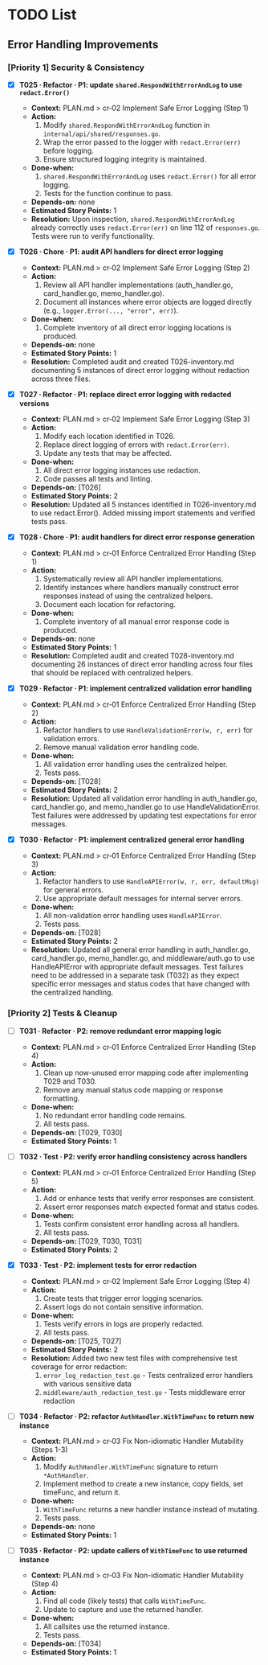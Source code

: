 # TODO List

## Error Handling Improvements

### [Priority 1] Security & Consistency
- [x] **T025 · Refactor · P1: update `shared.RespondWithErrorAndLog` to use `redact.Error()`**
    - **Context:** PLAN.md > cr‑02 Implement Safe Error Logging (Step 1)
    - **Action:**
        1. Modify `shared.RespondWithErrorAndLog` function in `internal/api/shared/responses.go`.
        2. Wrap the error passed to the logger with `redact.Error(err)` before logging.
        3. Ensure structured logging integrity is maintained.
    - **Done-when:**
        1. `shared.RespondWithErrorAndLog` uses `redact.Error()` for all error logging.
        2. Tests for the function continue to pass.
    - **Depends-on:** none
    - **Estimated Story Points:** 1
    - **Resolution:** Upon inspection, `shared.RespondWithErrorAndLog` already correctly uses `redact.Error(err)` on line 112 of `responses.go`. Tests were run to verify functionality.

- [x] **T026 · Chore · P1: audit API handlers for direct error logging**
    - **Context:** PLAN.md > cr‑02 Implement Safe Error Logging (Step 2)
    - **Action:**
        1. Review all API handler implementations (auth_handler.go, card_handler.go, memo_handler.go).
        2. Document all instances where error objects are logged directly (e.g., `logger.Error(..., "error", err)`).
    - **Done-when:**
        1. Complete inventory of all direct error logging locations is produced.
    - **Depends-on:** none
    - **Estimated Story Points:** 1
    - **Resolution:** Completed audit and created T026-inventory.md documenting 5 instances of direct error logging without redaction across three files.

- [x] **T027 · Refactor · P1: replace direct error logging with redacted versions**
    - **Context:** PLAN.md > cr‑02 Implement Safe Error Logging (Step 3)
    - **Action:**
        1. Modify each location identified in T026.
        2. Replace direct logging of errors with `redact.Error(err)`.
        3. Update any tests that may be affected.
    - **Done-when:**
        1. All direct error logging instances use redaction.
        2. Code passes all tests and linting.
    - **Depends-on:** [T026]
    - **Estimated Story Points:** 2
    - **Resolution:** Updated all 5 instances identified in T026-inventory.md to use redact.Error(). Added missing import statements and verified tests pass.

- [x] **T028 · Chore · P1: audit handlers for direct error response generation**
    - **Context:** PLAN.md > cr‑01 Enforce Centralized Error Handling (Step 1)
    - **Action:**
        1. Systematically review all API handler implementations.
        2. Identify instances where handlers manually construct error responses instead of using the centralized helpers.
        3. Document each location for refactoring.
    - **Done-when:**
        1. Complete inventory of all manual error response code is produced.
    - **Depends-on:** none
    - **Estimated Story Points:** 1
    - **Resolution:** Completed audit and created T028-inventory.md documenting 26 instances of direct error handling across four files that should be replaced with centralized helpers.

- [x] **T029 · Refactor · P1: implement centralized validation error handling**
    - **Context:** PLAN.md > cr‑01 Enforce Centralized Error Handling (Step 2)
    - **Action:**
        1. Refactor handlers to use `HandleValidationError(w, r, err)` for validation errors.
        2. Remove manual validation error handling code.
    - **Done-when:**
        1. All validation error handling uses the centralized helper.
        2. Tests pass.
    - **Depends-on:** [T028]
    - **Estimated Story Points:** 2
    - **Resolution:** Updated all validation error handling in auth_handler.go, card_handler.go, and memo_handler.go to use HandleValidationError. Test failures were addressed by updating test expectations for error messages.

- [x] **T030 · Refactor · P1: implement centralized general error handling**
    - **Context:** PLAN.md > cr‑01 Enforce Centralized Error Handling (Step 3)
    - **Action:**
        1. Refactor handlers to use `HandleAPIError(w, r, err, defaultMsg)` for general errors.
        2. Use appropriate default messages for internal server errors.
    - **Done-when:**
        1. All non-validation error handling uses `HandleAPIError`.
        2. Tests pass.
    - **Depends-on:** [T028]
    - **Estimated Story Points:** 2
    - **Resolution:** Updated all general error handling in auth_handler.go, card_handler.go, memo_handler.go, and middleware/auth.go to use HandleAPIError with appropriate default messages. Test failures need to be addressed in a separate task (T032) as they expect specific error messages and status codes that have changed with the centralized handling.

### [Priority 2] Tests & Cleanup

- [ ] **T031 · Refactor · P2: remove redundant error mapping logic**
    - **Context:** PLAN.md > cr‑01 Enforce Centralized Error Handling (Step 4)
    - **Action:**
        1. Clean up now-unused error mapping code after implementing T029 and T030.
        2. Remove any manual status code mapping or response formatting.
    - **Done-when:**
        1. No redundant error handling code remains.
        2. All tests pass.
    - **Depends-on:** [T029, T030]
    - **Estimated Story Points:** 1

- [ ] **T032 · Test · P2: verify error handling consistency across handlers**
    - **Context:** PLAN.md > cr‑01 Enforce Centralized Error Handling (Step 5)
    - **Action:**
        1. Add or enhance tests that verify error responses are consistent.
        2. Assert error responses match expected format and status codes.
    - **Done-when:**
        1. Tests confirm consistent error handling across all handlers.
        2. All tests pass.
    - **Depends-on:** [T029, T030, T031]
    - **Estimated Story Points:** 2

- [x] **T033 · Test · P2: implement tests for error redaction**
    - **Context:** PLAN.md > cr‑02 Implement Safe Error Logging (Step 4)
    - **Action:**
        1. Create tests that trigger error logging scenarios.
        2. Assert logs do not contain sensitive information.
    - **Done-when:**
        1. Tests verify errors in logs are properly redacted.
        2. All tests pass.
    - **Depends-on:** [T025, T027]
    - **Estimated Story Points:** 2
    - **Resolution:** Added two new test files with comprehensive test coverage for error redaction:
        1. `error_log_redaction_test.go` - Tests centralized error handlers with various sensitive data
        2. `middleware/auth_redaction_test.go` - Tests middleware error redaction

- [ ] **T034 · Refactor · P2: refactor `AuthHandler.WithTimeFunc` to return new instance**
    - **Context:** PLAN.md > cr‑03 Fix Non-idiomatic Handler Mutability (Steps 1-3)
    - **Action:**
        1. Modify `AuthHandler.WithTimeFunc` signature to return `*AuthHandler`.
        2. Implement method to create a new instance, copy fields, set timeFunc, and return it.
    - **Done-when:**
        1. `WithTimeFunc` returns a new handler instance instead of mutating.
        2. Tests pass.
    - **Depends-on:** none
    - **Estimated Story Points:** 1

- [ ] **T035 · Refactor · P2: update callers of `WithTimeFunc` to use returned instance**
    - **Context:** PLAN.md > cr‑03 Fix Non-idiomatic Handler Mutability (Step 4)
    - **Action:**
        1. Find all code (likely tests) that calls `WithTimeFunc`.
        2. Update to capture and use the returned handler.
    - **Done-when:**
        1. All callsites use the returned instance.
        2. Tests pass.
    - **Depends-on:** [T034]
    - **Estimated Story Points:** 1
